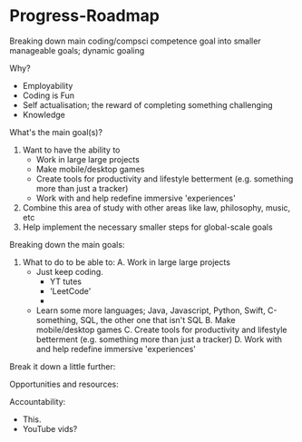 # Progress-Roadmap
Breaking down main coding/compsci competence goal into smaller manageable goals;  dynamic goaling

Why?
- Employability 
- Coding is Fun 
- Self actualisation; the reward of completing something challenging
- Knowledge 


What's the main goal(s)?
1. Want to have the ability to 
    - Work in large large projects 
    - Make mobile/desktop games 
    - Create tools for productivity and lifestyle betterment (e.g. something more than just a tracker)
    - Work with and help redefine immersive 'experiences'
2. Combine this area of study with other areas like law, philosophy, music, etc
3. Help implement the necessary smaller steps for global-scale goals 


Breaking down the main goals:
1. What to do to be able to:
    A. Work in large large projects
      - Just keep coding. 
        * YT tutes 
        * 'LeetCode'
        * 
      - Learn some more languages; Java, Javascript, Python, Swift, C-something, SQL, the other one that isn't SQL
    B. Make mobile/desktop games 
    C. Create tools for productivity and lifestyle betterment (e.g. something more than just a tracker) 
    D. Work with and help redefine immersive 'experiences' 



Break it down a little further:



Opportunities and resources:



Accountability:
- This.
- YouTube vids?

